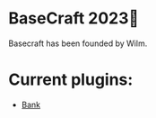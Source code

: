 # BaseCraft 2023👋

Basecraft has been founded by Wilm. 

# Current plugins:
- [Bank](https://github.com/BaseCraft2023/Bank)

